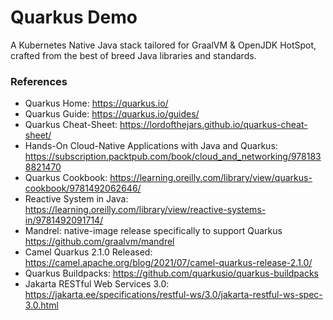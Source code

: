 Quarkus Demo
===============

A Kubernetes Native Java stack tailored for GraalVM & OpenJDK HotSpot, crafted from the best of breed Java libraries and standards.

### References

* Quarkus Home: https://quarkus.io/
* Quarkus Guide: https://quarkus.io/guides/
* Quarkus Cheat-Sheet: https://lordofthejars.github.io/quarkus-cheat-sheet/
* Hands-On Cloud-Native Applications with Java and Quarkus: https://subscription.packtpub.com/book/cloud_and_networking/9781838821470
* Quarkus Cookbook: https://learning.oreilly.com/library/view/quarkus-cookbook/9781492062646/
* Reactive System in Java: https://learning.oreilly.com/library/view/reactive-systems-in/9781492091714/
* Mandrel: native-image release specifically to support Quarkus https://github.com/graalvm/mandrel
* Camel Quarkus 2.1.0 Released: https://camel.apache.org/blog/2021/07/camel-quarkus-release-2.1.0/
* Quarkus Buildpacks: https://github.com/quarkusio/quarkus-buildpacks
* Jakarta RESTful Web Services 3.0: https://jakarta.ee/specifications/restful-ws/3.0/jakarta-restful-ws-spec-3.0.html
